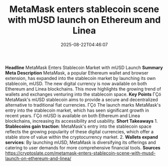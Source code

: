 ﻿---
title: "MetaMask enters stablecoin scene with mUSD launch on Ethereum and Linea"
date: "2025-08-22T04:46:07"
category: "Markets"
summary: ""
slug: "metamask enters stablecoin scene with musd launch on ethereu"
source_urls:
  - "https://cryptoslate.com/metamask-enters-stablecoin-scene-with-musd-launch-on-ethereum-and-linea/"
seo:
  title: "MetaMask enters stablecoin scene with mUSD launch on Ethereum and Linea | Hash n Hedge"
  description: ""
  keywords: ["news", "markets", "brief"]
---
**Headline** MetaMask Enters Stablecoin Market with mUSD Launch  **Summary Meta Description** MetaMask, a popular Ethereum wallet and browser extension, has expanded into the stablecoin market by launching its own stablecoin, mUSD. The new digital currency is now available on both Ethereum and Linea blockchains. This move highlights the growing trend of wallets and exchanges venturing into the stablecoin space.  **Key Points**  ΓÇó MetaMask's mUSD stablecoin aims to provide a secure and decentralized alternative to traditional fiat currencies. ΓÇó The launch marks MetaMask's entry into the stablecoin market, which has seen significant growth in recent years. ΓÇó mUSD is available on both Ethereum and Linea blockchains, increasing its accessibility and usability.  **Short Takeaways**  1. **Stablecoins gain traction**: MetaMask's entry into the stablecoin space reflects the growing popularity of these digital currencies, which offer a stable store of value within the cryptocurrency market. 2. **Wallets expand services**: By launching mUSD, MetaMask is diversifying its offerings and catering to user demands for more comprehensive financial tools.  **Sources** https://cryptoslate.com/metamask-enters-stablecoin-scene-with-musd-launch-on-ethereum-and-linea/ 
